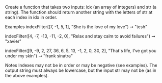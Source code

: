 Create a function that takes two inputs: idx (an array of integers) and str (a string). The function should return another string with the letters of str at each index in idx in order.

Examples
indexFilter([7, -1, 5, 1], "She is the love of my love") ➞ "tesh"

indexFilter([4, -7, -13, -11, -2, 0], "Relax and stay calm to avoid failures") ➞ "xavier"

indexFilter([9, -9, 2, 27, 36, 6, 5, 13, -1, 2, 0, 30, 2], "That's life, I've got you under my skin") ➞ "frank sinatra"

Notes
Indexes may not be in order or may be negative (see examples).
The output string must always be lowercase, but the input str may not be (as in the above examples).